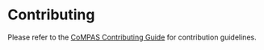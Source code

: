 <!--
SPDX-FileCopyrightText: 2021 Alliander N.V.

SPDX-License-Identifier: Apache-2.0
-->

# Contributing

Please refer to the [CoMPAS Contributing Guide](https://com-pas.github.io/contributing/) for contribution guidelines.
